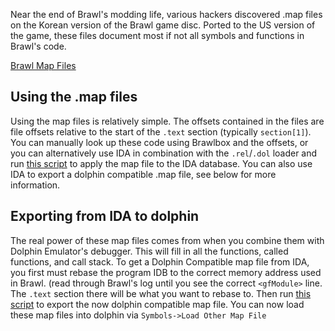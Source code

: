 Near the end of Brawl's modding life, various hackers discovered .map files on the Korean version of the Brawl game disc. Ported to the US version of the game, these files document most if not all symbols and functions in Brawl's code.

[Brawl Map Files](https://mega.nz/#!iMYz2DhJ!c5gaEwbte4A0q9MnGHaKbhGJsO3tGx_Eeg1wEqu8Hq0)

## Using the .map files

Using the map files is relatively simple. The offsets contained in the files are file offsets relative to the start of the `.text` section (typically `section[1]`). You can manually look up these code using Brawlbox and the offsets, or you can alternatively use IDA in combination with the `.rel`/`.dol` loader and run [this script](https://mega.nz/#!PVJxVAoA!H49Y7YEmsf_5ygPXyJIfpCnYX047MiXAsH9v-lW53Rg) to apply the map file to the IDA database. You can also use IDA to export a dolphin compatible .map file, see below for more information.

## Exporting from IDA to dolphin

The real power of these map files comes from when you combine them with Dolphin Emulator's debugger. This will fill in all the functions, called functions, and call stack. To get a Dolphin Compatible map file from IDA, you first must rebase the program IDB to the correct memory address used in Brawl. (read through Brawl's log until you see the correct `<gfModule>` line. The `.text` section there will be what you want to rebase to. Then run [this script](https://mega.nz/#!bYJ3Fa7C!PFaozAwH3xcwhZ0IY072PI1iOnhpFTx-BGA5ujkTwCQ) to export the now dolphin compatible map file. You can now load these map files into dolphin via `Symbols->Load Other Map File`